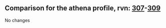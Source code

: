 ## Comparison for the athena profile, rvn: [307](https://github.com/PRO100KatYT/FortniteProfileRevisions/tree/main/profiles/athena/307%20athena.json)-[309](https://github.com/PRO100KatYT/FortniteProfileRevisions/tree/main/profiles/athena/309%20athena.json)

No changes
